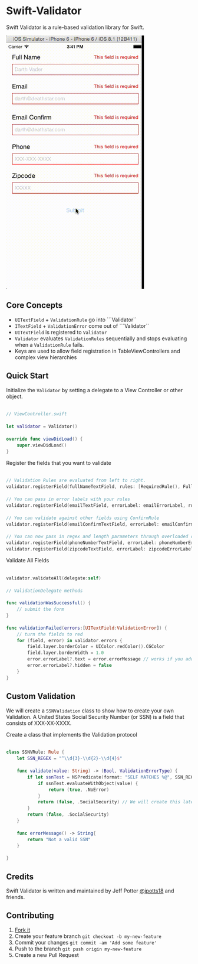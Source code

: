 Swift-Validator
===============

Swift Validator is a rule-based validation library for Swift.

![Swift Validator](/swift-validator-v2.gif)

## Core Concepts

* ``UITextField`` + ``ValidationRule`` go into  ```Validator``
* ``ITextField`` + ``ValidationError`` come out of ```Validator``
* ``UITextField`` is registered to ``Validator``
* ``Validator`` evaluates ``ValidationRules`` sequentially and stops evaluating when a ``ValidationRule`` fails. 
* Keys are used to allow field registration in TableViewControllers and complex view hierarchies

## Quick Start

Initialize the ``Validator`` by setting a delegate to a View Controller or other object.

```swift

// ViewController.swift

let validator = Validator()

override func viewDidLoad() {
    super.viewDidLoad()
}

```

Register the fields that you want to validate

```swift

// Validation Rules are evaluated from left to right.
validator.registerField(fullNameTextField, rules: [RequiredRule(), FullNameRule()])

// You can pass in error labels with your rules
validator.registerField(emailTextField, errorLabel: emailErrorLabel, rules: [RequiredRule(), EmailRule()])

// You can validate against other fields using ConfirmRule
validator.registerField(emailConfirmTextField, errorLabel: emailConfirmErrorLabel, rules: [ConfirmationRule(confirmField: emailTextField)])

// You can now pass in regex and length parameters through overloaded contructors
validator.registerField(phoneNumberTextField, errorLabel: phoneNumberErrorLabel, rules: [RequiredRule(), MinLengthRule(length: 9)])
validator.registerField(zipcodeTextField, errorLabel: zipcodeErrorLabel, rules: [RequiredRule(), ZipCodeRule(regex = "\\d{5}")])

```


Validate All Fields

```swift

validator.validateAll(delegate:self)

// ValidationDelegate methods

func validationWasSuccessful() {
	// submit the form
}

func validationFailed(errors:[UITextField:ValidationError]) {
	// turn the fields to red
    for (field, error) in validator.errors {
        field.layer.borderColor = UIColor.redColor().CGColor
        field.layer.borderWidth = 1.0
        error.errorLabel?.text = error.errorMessage // works if you added labels
        error.errorLabel?.hidden = false
    }
}

```

## Custom Validation 

We will create a ```SSNValidation``` class to show how to create your own Validation. A United States Social Security Number (or SSN) is a field that consists of XXX-XX-XXXX. 

Create a class that implements the Validation protocol

```swift

class SSNVRule: Rule {
    let SSN_REGEX = "^\\d{3}-\\d{2}-\\d{4}$"
    
    func validate(value: String) -> (Bool, ValidationErrorType) {
        if let ssnTest = NSPredicate(format: "SELF MATCHES %@", SSN_REGEX) {
            if ssnTest.evaluateWithObject(value) {
                return (true, .NoError)
            }
            return (false, .SocialSecurity) // We will create this later ValidationErrorType.SocialSecurity
        }
        return (false, .SocialSecurity)
    }

    func errorMessage() -> String{
        return "Not a valid SSN"
    }
    
}
```

Credits
-------

Swift Validator is written and maintained by Jeff Potter [@jpotts18](http://twitter.com/jpotts18) and friends.

## Contributing

1. [Fork it](https://github.com/jpotts18/swift-validator/fork)
2. Create your feature branch `git checkout -b my-new-feature`
3. Commit your changes `git commit -am 'Add some feature'`
4. Push to the branch `git push origin my-new-feature`
5. Create a new Pull Request
